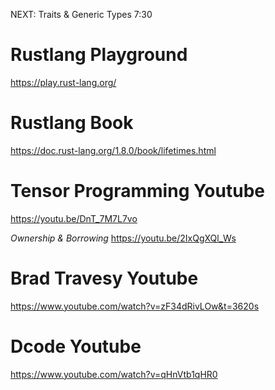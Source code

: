 NEXT: Traits & Generic Types 7:30

# Rustlang Playground

https://play.rust-lang.org/

# Rustlang Book

https://doc.rust-lang.org/1.8.0/book/lifetimes.html

# Tensor Programming Youtube

https://youtu.be/DnT_7M7L7vo

_Ownership & Borrowing_
https://youtu.be/2IxQgXQl_Ws

# Brad Travesy Youtube

https://www.youtube.com/watch?v=zF34dRivLOw&t=3620s

# Dcode Youtube

https://www.youtube.com/watch?v=qHnVtb1qHR0
